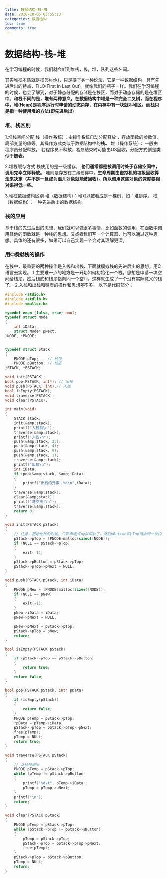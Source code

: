 ```yaml
---
title: 数据结构-栈-堆
date: 2018-10-06 03:55:13
categories: 数据结构
toc: true
comments: true
---
```

# 数据结构-栈-堆

在学习编程的时候，我们就会听到堆栈，栈，堆，队列这些名词。

其实堆栈本质就是栈(Stack)，只是换了另一种说法，它是一种数据结构，具有先进后出的特点，FILO(First In Last Out)，就像我们的瓶子一样。我们在学习编程的时候，也会了解到，对于静态分配的存储是在栈区，而对于动态存储的是在堆区中。<strong>和栈不同的是，堆有两种意义。在数据结构中堆是一种完全二叉树，而在程序中，堆(Heap)是程序运行时申请的动态内存，在内存中有一块就叫堆区。而栈只是指一种使用堆的方法(即先进后出)</strong>



### 堆、栈区别

1.堆栈空间分配
 栈（操作系统）：由操作系统自动分配释放 ，存放函数的参数值，局部变量的值等。其操作方式类似于数据结构中的<strong>栈。</strong>
堆（操作系统）： 一般由程序员分配释放， 若程序员不释放，程序结束时可能由OS回收，分配方式倒是类似于<strong>链表。</strong>

2.堆栈缓存方式
栈使用的是一级缓存， <strong>他们通常都是被调用时处于存储空间中，调用完毕立即释放。</strong>
堆则是存放在二级缓存中，<strong>生命周期由虚拟机的垃圾回收算法来决定（并不是一旦成为孤儿对象就能被回收）。所以调用这些对象的速度要相对来得低一些。</strong>

3.堆栈数据结构区别
堆（数据结构）：堆可以被看成是一棵树，如：堆排序。
栈（数据结构）：一种先进后出的数据结构。



### 栈的应用

基于栈的先进后出的思想，我们就可以做很多事情，比如函数的调用，在函数中调用其他的函数就是一种栈的思想。又或者我们写一个计算器，也可以通过这种思想。具体的还有很多，如果可以自己实现一个会对其理解更深。



### 用C模拟栈的操作

在栈中，最重要的两种操作是入栈和出栈，下面就模拟栈的先进后出的思想，用C语言去实现。
1.主要难一点的地方是一开始如何初始化一个栈。思想是申请一块空间给栈顶，然后栈底和栈顶指向同一个空间，这样就生成了一个没有实际意义的栈了。
2.入栈和出栈和链表的操作和思想差不多。
以下是代码部分：
```c
#include <stdio.h>
#include <stdlib.h>
#include <malloc.h>

typedef enum {false, true} bool;
typedef struct Node
{
    int iData;
    struct Node* pNext;
}NODE, *PNODE;


typedef struct Stack
{
    PNODE pTop;    // 栈顶
    PNODE pButton; // 栈底
}STACK, *PSTACK;

void init(PSTACK);
bool pop(PSTACK, int*); // 出栈
void push(PSTACK, int);// 入栈
bool isEmpty(PSTACK);
void traverse(PSTACK);
void clear(PSTACK);

int main(void)
{
    STACK stack;
    init(&amp;stack);
    printf("入栈前\n");
    traverse(&amp;stack);
    printf("入栈\n");
    push(&amp;stack, 23);
    push(&amp;stack, 4);
    push(&amp;stack, 9);
    push(&amp;stack, 1);
    traverse(&amp;stack);
    printf("出栈\n");
    int iData;
    if (pop(&amp;stack, &amp;iData))
    {
        printf("出栈的元素：%d\n",iData);
    }
    traverse(&amp;stack);
    clear(&amp;stack);
    printf("清空栈!\n");
    traverse(&amp;stack);
    return 0;
}

void init(PSTACK pStack) 
{
    // 注意，初始化栈的时候，只要申请pTop就可以了，然后pButton和pTop指向同一块内存区域
    pStack->pTop = (PNODE)malloc(sizeof(NODE));
    if (NULL == pStack->pTop)
    {
        exit(-1);
    }
    pStack->pButton = pStack->pTop;
    pStack->pTop->pNext = NULL;
}

void push(PSTACK pStack, int iData)
{
    PNODE pNew = (PNODE)malloc(sizeof(NODE));
    if (NULL == pNew)
    {
        exit(-1);
    }
    pNew->iData = iData;
    pNew->pNext = NULL;

    pNew->pNext = pStack->pTop;
    pStack->pTop = pNew;
    return;
}

bool isEmpty(PSTACK pStack)
{
    if (pStack->pTop == pStack->pButton)
    {
        return true;
    }
    return false;
}

bool pop(PSTACK pStack, int* pData)
{
    if (isEmpty(pStack))
    {
        return false;
    }
    PNODE pTemp = pStack->pTop;
    *pData = pTemp->iData;
    pStack->pTop = pStack->pTop->pNext;
    free(pTemp);
    pTemp = NULL;
    return true;
}

void traverse(PSTACK pStack)
{
    // 从栈顶遍历
    PNODE pTemp = pStack->pTop;
    while (pTemp != pStack->pButton)
    {
        printf("%d\t", pTemp->iData);
        pTemp = pTemp->pNext;
    }
    printf("\n");
    return;
}

void clear(PSTACK pStack)
{
    PNODE pTemp = pStack->pTop;
    while (pStack->pTop != pStack->pButton)
    {
        pTemp = pStack->pTop;
        pStack->pTop = pStack->pTop->pNext;
        free(pTemp);
    }
    pStack->pTop = pStack->pButton;
    pTemp = NULL;
    return;
}
```